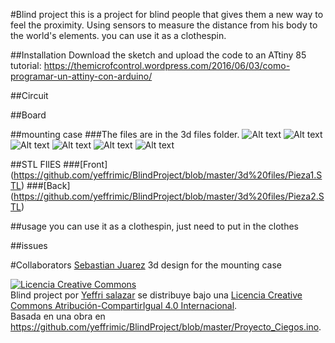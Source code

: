 ﻿#Blind project
this is a project for blind people that gives them a new way to feel the proximity. Using sensors to measure the distance from his body to the world's elements. you can use it as a clothespin.

##Installation
Download the sketch and upload the code to an ATtiny 85
tutorial: https://themicrofcontrol.wordpress.com/2016/06/03/como-programar-un-attiny-con-arduino/


##Circuit


##Board


##mounting case
###The files are in the 3d files folder.
![Alt text](/images/case/1.jpg?raw=true "Optional Title")
![Alt text](/images/case/2.jpg?raw=true "Optional Title")
![Alt text](/images/case/3.jpg?raw=true "Optional Title")
![Alt text](/images/case/4.jpg?raw=true "Optional Title")
![Alt text](/images/case/5.jpg?raw=true "Optional Title")
![Alt text](/images/case/6.jpg?raw=true "Optional Title")

##STL FIlES
###[Front] (https://github.com/yeffrimic/BlindProject/blob/master/3d%20files/Pieza1.STL)
###[Back] (https://github.com/yeffrimic/BlindProject/blob/master/3d%20files/Pieza2.STL)

##usage
you can use it as a clothespin, just need to put in the clothes
 
##issues


#Collaborators
[Sebastian Juarez](https://jucamake.wordpress.com) 3d design for the mounting case


<a rel="license" href="http://creativecommons.org/licenses/by-sa/4.0/"><img alt="Licencia Creative Commons" style="border-width:0" src="https://i.creativecommons.org/l/by-sa/4.0/88x31.png" /></a><br /><span xmlns:dct="http://purl.org/dc/terms/" property="dct:title">Blind project</span> por <a xmlns:cc="http://creativecommons.org/ns#" href="https://github.com/yeffrimic/BlindProject" property="cc:attributionName" rel="cc:attributionURL">Yeffri salazar</a> se distribuye bajo una <a rel="license" href="http://creativecommons.org/licenses/by-sa/4.0/">Licencia Creative Commons Atribución-CompartirIgual 4.0 Internacional</a>.<br />Basada en una obra en <a xmlns:dct="http://purl.org/dc/terms/" href="https://github.com/yeffrimic/BlindProject/blob/master/Proyecto_Ciegos.ino" rel="dct:source">https://github.com/yeffrimic/BlindProject/blob/master/Proyecto_Ciegos.ino</a>.
